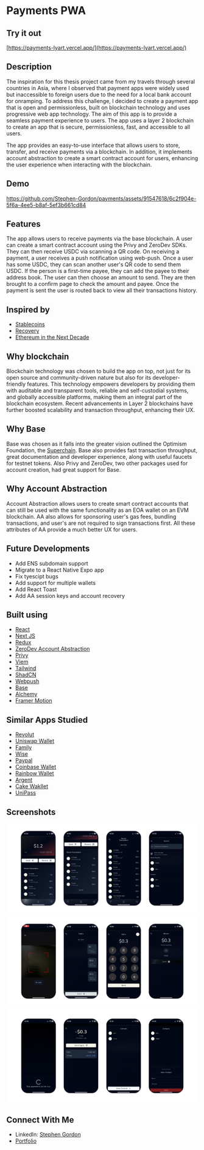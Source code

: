# Payments PWA

## Try it out
[https://payments-lyart.vercel.app/](https://payments-lyart.vercel.app/)

## Description
The inspiration for this thesis project came from my travels through several countries in Asia, where I observed that payment apps were widely used but inaccessible to foreign users due to the need for a local bank account for onramping. To address this challenge, I decided to create a payment app that is open and permissionless, built on blockchain technology and uses progressive web app technology. The aim of this app is to provide a seamless payment experience to users. The app uses a layer 2 blockchain to create an app that is secure, permissionless, fast, and accessible to all users. 

The app provides an easy-to-use interface that allows users to store, transfer, and receive payments via a blockchain. In addition, it implements account abstraction to create a smart contract account for users, enhancing the user experience when interacting with the blockchain.

## Demo 
https://github.com/Stephen-Gordon/payments/assets/91547618/6c2f904e-5f6a-4ee5-b8af-5ef3b661cd84




## Features
The app allows users to receive payments via the base blockchain. A user can create a smart contract account using the Privy and ZeroDev SDKs. They can then receive USDC via scanning a QR code. On receiving a payment, a user receives a push notification using web-push. Once a user has some USDC, they can scan another user's QR code to send them USDC. If the person is a first-time payee, they can add the payee to their address book. The user can then choose an amount to send. They are then brought to a confirm page to check the amount and payee. Once the payment is sent the user is routed back to view all their transactions history.

## Inspired by 
- [Stablecoins](https://liamhorne.com/stablecoins)
- [Recovery](https://vitalik.eth.limo/general/2021/01/11/recovery.html)
- [Ethereum in the Next Decade](https://youtu.be/NS0P1eiW7NE?si=Uy_392SPh39S9muD)


## Why blockchain
Blockchain technology was chosen to build the app on top, not just for its open source and community-driven nature but also for its developer-friendly features. This technology empowers developers by providing them with auditable and transparent tools, reliable and self-custodial systems, and globally accessible platforms, making them an integral part of the blockchain ecosystem. Recent advancements in Layer 2 blockchains have further boosted scalability and transaction throughput, enhancing their UX.

## Why Base
Base was chosen as it falls into the greater vision outlined the Optimism Foundation, the [Superchain](https://docs.optimism.io/stack/explainer/). Base also provides fast transaction throughput, great documentation and developer experience, along with useful faucets for testnet tokens. Also Privy and ZeroDev, two other packages used for account creation, had great support for Base.

## Why Account Abstraction 
Account Abstraction allows users to create smart contract accounts that can still be used with the same functionality as an EOA wallet on an EVM blockchain. AA also allows for sponsoring user's gas fees, bundling transactions, and user's are not required to sign transactions first. All these attributes of AA provide a much better UX for users.

## Future Developments 
- Add ENS subdomain support 
- Migrate to a React Native Expo app
- Fix tyescipt bugs
- Add support for multiple wallets
- Add React Toast
- Add AA session keys and account recovery


## Built using
- [React](https://react.dev/)
- [Next JS](https://nextjs.org/)
- [Redux](https://redux.js.org/)
- [ZeroDev Account Abstraction](https://zerodev.app/)
- [Privy](https://www.privy.io/)
- [Viem](https://viem.sh/)
- [Tailwind](https://tailwindcss.com/)
- [ShadCN](https://ui.shadcn.com/)
- [Webpush](https://github.com/web-push-libs/web-push)
- [Base](https://www.base.org/)
- [Alchemy](https://www.alchemy.com/)
- [Framer Motion](https://www.framer.com/motion/)


## Similar Apps Studied 
- [Revolut](https://www.revolut.com/)
- [Uniswap Wallet](https://wallet.uniswap.org/)
- [Family](https://family.co/)
- [Wise](https://wise.com/)
- [Paypal](https://www.paypal.com/)
- [Coinbase Wallet](https://www.coinbase.com/wallet)
- [Rainbow Wallet](https://rainbow.me/)
- [Argent](https://www.argent.xyz/)
- [Cake Wakllet](https://cakewallet.com/)
- [UniPass](https://unipass.id/)


## Screenshots

<div align="center">
  <img src="./src/app/assets/screenshots/1.png"/>
</div>

<div align="center">
  <img src="./src/app/assets/screenshots/2.png"/>
</div>

<div align="center">
  <img src="./src/app/assets/screenshots/3.png"/>
</div>

## Connect With Me

- LinkedIn: [Stephen Gordon](https://www.linkedin.com/in/ste-gordon/)
- [Portfolio](https://www.stephengordon.ie)
